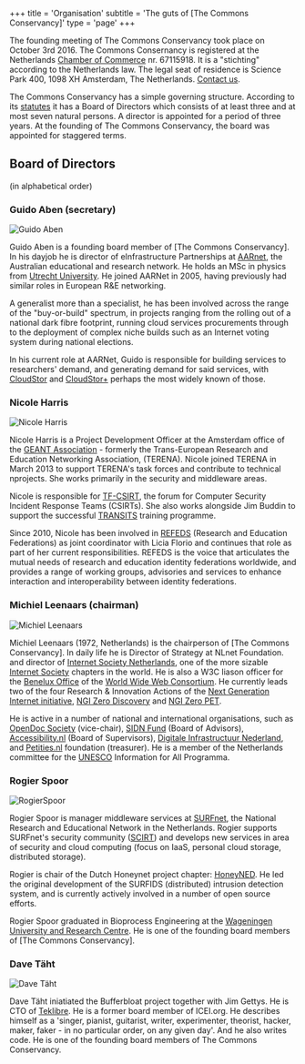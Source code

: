 +++
title = 'Organisation'
subtitle = 'The guts of [The Commons Conservancy]'
type = 'page'
+++

The founding meeting of The Commons Conservancy took place on October 3rd 2016. The Commons Consernancy is registered at the Netherlands [Chamber of Commerce](https://kvk.nl) nr. 67115918.  It is a "stichting" according to the Netherlands law. The legal seat of residence is Science Park 400, 1098 XH Amsterdam, The Netherlands. [Contact us](/contact).

The Commons Conservancy has a simple governing structure. According to its [statutes](/legal/foundingStatutes) it has a Board of Directors which consists of at least three and at most seven natural persons. A director is appointed for a period of three years.  At the founding of The Commons Conservancy, the board was appointed for staggered terms.

## Board of Directors

(in alphabetical order)

### Guido Aben (secretary)
<img alt="Guido Aben" class="portrait" src="/img/GuidoAben.jpeg">

Guido Aben is a founding board member of [The Commons Conservancy]. In his dayjob he is director of eInfrastructure Partnerships at [AARnet](https://aarnet.edu.au/), the Australian educational and research network. He holds an MSc in physics from [Utrecht University](https://www.uu.nl/). He joined AARNet in 2005, having previously had similar roles in European R&E networking.

A generalist more than a specialist, he has been involved across the range of the "buy-or-build" spectrum, in projects ranging from the rolling out of a national dark fibre footprint, running cloud services procurements through to the deployment of complex niche builds such as an Internet voting system during national elections.

In his current role at AARNet, Guido is responsible for building services to researchers' demand, and generating demand for said services, with [CloudStor](https://www.aarnet.edu.au/network-and-services/cloud-services-applications/cloudstor) and [CloudStor+](https://www.aarnet.edu.au/network-and-services/cloud-services-applications/cloudstor)
perhaps the most widely known of those.

### Nicole Harris
<img alt="Nicole Harris" class="portrait" src="/img/NicoleHarris.jpeg">

Nicole Harris is a Project Development Officer at the Amsterdam office of the [GEANT Association](https://geant.org) - formerly the Trans-European Research and Education Networking Association, (TERENA). Nicole joined TERENA in March 2013 to support TERENA's task forces and contribute to technical nprojects. She works primarily in the security and middleware areas.

Nicole is responsible for [TF-CSIRT](https://tf-csirt.org/), the forum for Computer Security Incident Response Teams (CSIRTs). She also works alongside Jim Buddin to support the successful [TRANSITS](https://www.geant.org/Services/Trust_identity_and_security/Pages/TRANSITS_Training.aspx) training programme.

Since 2010, Nicole has been involved in [REFEDS](https://refeds.org) (Research and Education Federations) as joint coordinator with Licia Florio and continues that role as part of her current responsibilities. REFEDS is the voice that articulates the mutual needs of research and education identity federations worldwide, and provides a range of working groups, advisories and services to enhance interaction and interoperability between identity federations.

### Michiel Leenaars (chairman)
<img alt="Michiel Leenaars" class="portrait" src="/img/MichielLeenaars.jpeg">

Michiel Leenaars (1972, Netherlands) is the chairperson of [The Commons Conservancy]. In daily life he is Director of Strategy at NLnet Foundation. and director of [Internet Society Netherlands](http://isoc.nl), one of the more sizable [Internet Society](http://internetsociety.org) chapters in the world. He is also a W3C liason officer for the [Benelux Office](http://w3c.nl) of the [World Wide Web Consortium](http://w3.org). He currently leads two of the four Research &amp; Innovation Actions of the [Next Generation Internet initiative](https://ngi.eu), [NGI Zero Discovery](https://NLnet.nl/discovery) and [NGI Zero PET](https://NLnet.nl/PET).

He is active in a number of national and international organisations, such as [OpenDoc Society](http://www.opendocsociety.org) (vice-chair), [SIDN Fund](http://sidnfonds.nl) (Board of Advisors), [Accessibility.nl](http://accessibility.nl) (Board of Supervisors), [Digitale Infrastructuur Nederland](http://dinl.nl), and [Petities.nl](http://www.petities.nl) foundation (treasurer). He is a member of the Netherlands committee for the [UNESCO](http://unesco.org) Information for All Programma.</p>

### Rogier Spoor
<img alt="RogierSpoor" class="portrait" src="/img/RogierSpoor.jpeg">

Rogier Spoor is manager middleware services at [SURFnet](https://www.surfnet.nl), the National Research and Educational Network in the Netherlands. Rogier supports SURFnet's security community ([SCIRT](https://www.surf.nl/en/services-and-products/security-communities/scirt)) and develops new services in area of security and cloud computing (focus on IaaS, personal cloud storage, distributed storage).

Rogier is chair of the Dutch Honeynet project chapter: [HoneyNED](https://honeyned.nl). He led the original development of the SURFIDS (distributed) intrusion detection system, and is currently actively involved in a number of open source efforts.

Rogier Spoor graduated in Bioprocess Engineering at the [Wageningen University and Research Centre](https://www.wur.nl/en/wageningen-university.htm). He is one of the founding board members of [The Commons Conservancy].

### Dave Täht
<img alt="Dave Täht" class="portrait" src="/img/DaveTaht.jpeg">

Dave Täht iniatiated the Bufferbloat project together with Jim Gettys. He is CTO of [Teklibre](http://www.teklibre.com/).  He is a former board member of ICEI.org.  He describes himself as a 'singer, pianist, guitarist, writer, experimenter, theorist, hacker, maker, faker - in no particular order, on any given day'. And he also writes code. He is one of the founding board members of The Commons Conservancy.
